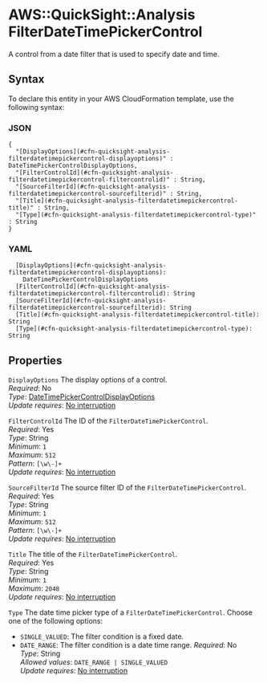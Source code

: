 # AWS::QuickSight::Analysis FilterDateTimePickerControl<a name="aws-properties-quicksight-analysis-filterdatetimepickercontrol"></a>

A control from a date filter that is used to specify date and time\.

## Syntax<a name="aws-properties-quicksight-analysis-filterdatetimepickercontrol-syntax"></a>

To declare this entity in your AWS CloudFormation template, use the following syntax:

### JSON<a name="aws-properties-quicksight-analysis-filterdatetimepickercontrol-syntax.json"></a>

```
{
  "[DisplayOptions](#cfn-quicksight-analysis-filterdatetimepickercontrol-displayoptions)" : DateTimePickerControlDisplayOptions,
  "[FilterControlId](#cfn-quicksight-analysis-filterdatetimepickercontrol-filtercontrolid)" : String,
  "[SourceFilterId](#cfn-quicksight-analysis-filterdatetimepickercontrol-sourcefilterid)" : String,
  "[Title](#cfn-quicksight-analysis-filterdatetimepickercontrol-title)" : String,
  "[Type](#cfn-quicksight-analysis-filterdatetimepickercontrol-type)" : String
}
```

### YAML<a name="aws-properties-quicksight-analysis-filterdatetimepickercontrol-syntax.yaml"></a>

```
  [DisplayOptions](#cfn-quicksight-analysis-filterdatetimepickercontrol-displayoptions):
    DateTimePickerControlDisplayOptions
  [FilterControlId](#cfn-quicksight-analysis-filterdatetimepickercontrol-filtercontrolid): String
  [SourceFilterId](#cfn-quicksight-analysis-filterdatetimepickercontrol-sourcefilterid): String
  [Title](#cfn-quicksight-analysis-filterdatetimepickercontrol-title): String
  [Type](#cfn-quicksight-analysis-filterdatetimepickercontrol-type): String
```

## Properties<a name="aws-properties-quicksight-analysis-filterdatetimepickercontrol-properties"></a>

`DisplayOptions` <a name="cfn-quicksight-analysis-filterdatetimepickercontrol-displayoptions"></a>
The display options of a control\.  
_Required_: No  
_Type_: [DateTimePickerControlDisplayOptions](aws-properties-quicksight-analysis-datetimepickercontroldisplayoptions.md)  
_Update requires_: [No interruption](https://docs.aws.amazon.com/AWSCloudFormation/latest/UserGuide/using-cfn-updating-stacks-update-behaviors.html#update-no-interrupt)

`FilterControlId` <a name="cfn-quicksight-analysis-filterdatetimepickercontrol-filtercontrolid"></a>
The ID of the `FilterDateTimePickerControl`\.  
_Required_: Yes  
_Type_: String  
_Minimum_: `1`  
_Maximum_: `512`  
_Pattern_: `[\w\-]+`  
_Update requires_: [No interruption](https://docs.aws.amazon.com/AWSCloudFormation/latest/UserGuide/using-cfn-updating-stacks-update-behaviors.html#update-no-interrupt)

`SourceFilterId` <a name="cfn-quicksight-analysis-filterdatetimepickercontrol-sourcefilterid"></a>
The source filter ID of the `FilterDateTimePickerControl`\.  
_Required_: Yes  
_Type_: String  
_Minimum_: `1`  
_Maximum_: `512`  
_Pattern_: `[\w\-]+`  
_Update requires_: [No interruption](https://docs.aws.amazon.com/AWSCloudFormation/latest/UserGuide/using-cfn-updating-stacks-update-behaviors.html#update-no-interrupt)

`Title` <a name="cfn-quicksight-analysis-filterdatetimepickercontrol-title"></a>
The title of the `FilterDateTimePickerControl`\.  
_Required_: Yes  
_Type_: String  
_Minimum_: `1`  
_Maximum_: `2048`  
_Update requires_: [No interruption](https://docs.aws.amazon.com/AWSCloudFormation/latest/UserGuide/using-cfn-updating-stacks-update-behaviors.html#update-no-interrupt)

`Type` <a name="cfn-quicksight-analysis-filterdatetimepickercontrol-type"></a>
The date time picker type of a `FilterDateTimePickerControl`\. Choose one of the following options:

- `SINGLE_VALUED`: The filter condition is a fixed date\.
- `DATE_RANGE`: The filter condition is a date time range\.
  _Required_: No  
  _Type_: String  
  _Allowed values_: `DATE_RANGE | SINGLE_VALUED`  
  _Update requires_: [No interruption](https://docs.aws.amazon.com/AWSCloudFormation/latest/UserGuide/using-cfn-updating-stacks-update-behaviors.html#update-no-interrupt)
